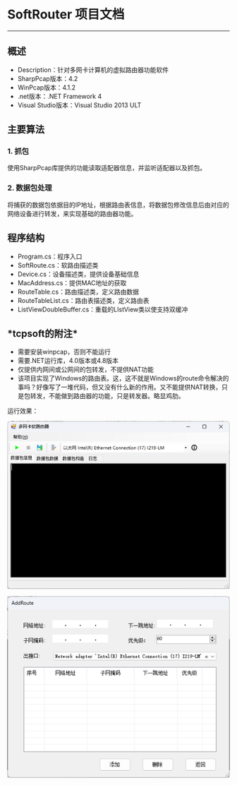 # SoftRouter 项目文档 #

----------

## 概述 ##

- Description：针对多网卡计算机的虚拟路由器功能软件
- SharpPcap版本：4.2
- WinPcap版本：4.1.2
- .net版本：.NET Framework 4
- Visual Studio版本：Visual Studio 2013 ULT

## 主要算法 ##

### 1. 抓包 ###

使用SharpPcap库提供的功能读取适配器信息，并监听适配器以及抓包。

### 2. 数据包处理 ###

将捕获的数据包依据目的IP地址，根据路由表信息，将数据包修改信息后由对应的网络设备进行转发，来实现基础的路由器功能。

## 程序结构 ##

- Program.cs：程序入口
- SoftRoute.cs：软路由描述类
- Device.cs：设备描述类，提供设备基础信息
- MacAddress.cs：提供MAC地址的获取
- RouteTable.cs：路由描述类，定义路由数据
- RouteTableList.cs：路由表描述类，定义路由表
- ListViewDoubleBuffer.cs：重载的LIstView类以使支持双缓冲

## \*tcpsoft的附注\* ##

- 需要安装winpcap，否则不能运行
- 需要.NET运行库，4.0版本或4.8版本
- 仅提供内网间或公网间的包转发，不提供NAT功能
- 该项目实现了Windows的路由表。这，这不就是Windows的route命令解决的事吗？好像写了一堆代码，但又没有什么新的作用。又不能提供NAT转换，只是包转发，不能做到路由器的功能，只是转发器。略显鸡肋。

运行效果：

![img/MainForm.png](img/MainForm.png)

![img/AddRoute.png](img/AddRoute.png)
